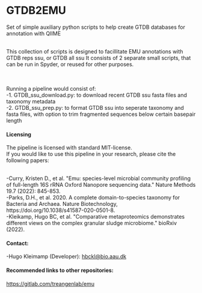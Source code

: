 # GTDB2EMU

Set of simple auxiliary python scripts to help create GTDB databases for annotation with QIIME

<br>
This collection of scripts is designed to facillitate EMU annotations with GTDB reps ssu, or GTDB all ssu 
It consists of 2 separate small scripts, that can be run in Spyder, or reused for other purposes.

<br><br>
Running a pipeline would consist of:<br>
-1. GTDB_ssu_download.py: to download recent GTDB ssu fasta files and taxonomy metadata<br>
-2. GTDB_ssu_prep.py: to format GTDB ssu into seperate taxonomy and fasta files, with option to trim fragmented sequences below certain basepair length <br>



#### Licensing

The pipeline is licensed with standard MIT-license. <br>
If you would like to use this pipeline in your research, please cite the following papers: 
      

<br>
-Curry, Kristen D., et al. "Emu: species-level microbial community profiling of full-length 16S rRNA Oxford Nanopore sequencing data." Nature Methods 19.7 (2022): 845-853.
<br>
-Parks, D.H., et al. 2020. A complete domain-to-species taxonomy for Bacteria and Archaea. Nature Biotechnology, https://doi.org/10.1038/s41587-020-0501-8.
<br>-Kleikamp, Hugo BC, et al. "Comparative metaproteomics demonstrates different views on the complex granular sludge microbiome." bioRxiv (2022).

#### Contact:
-Hugo Kleimamp (Developer): hbckl@bio.aau.dk <br> 



#### Recommended links to other repositories:
https://gitlab.com/treangenlab/emu
